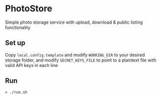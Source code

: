 # PhotoStore

Simple photo storage service with upload, download & public listing functionality

## Set up

Copy `local.config.template` and modify `WORKING_DIR` to your desired storage folder, and modify `SECRET_KEYS_FILE` to point to a plaintext file with valid API keys in each line

## Run

```
> ./run.sh
```
